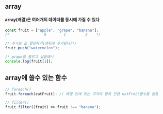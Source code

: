 ## array

#### array(배열)은 여러개의 데이터를 동시에 가질 수 있다

```js
const fruit = ["apple", "grape", "banana"];
/*                0        1         2    */

/* 추가로 값 할당하기(맨뒤에 추가된다)*/
fruit.push("watermelon");

/* grape를 불르고 싶을때*/
console.log(fruit[1]);
```

## array에 쓸수 있는 함수

```js
// foreach()
fruit.foreach(eatFruit); // 배열 안에 있는 각각의 항목 만큼 eatFruit함수를 실행한다

// filter()
fruit.filter((fruit) => fruit !== "banana");
```
